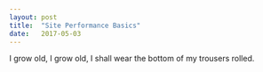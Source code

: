 ```yaml
---
layout: post
title:  "Site Performance Basics"
date:   2017-05-03
---
```

I grow old, I grow old, I shall wear the bottom of my trousers rolled.
